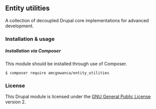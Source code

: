 ## Entity utilities

A collection of decoupled Drupal core implementations for advanced development.

### Installation & usage

##### Installation via Composer

This module should be installed through use of Composer.

```
$ composer require amcgowanca/entity_utilities
```

### License

This Drupal module is licensed under the [GNU General Public License](./LICENSE.md) version 2.
